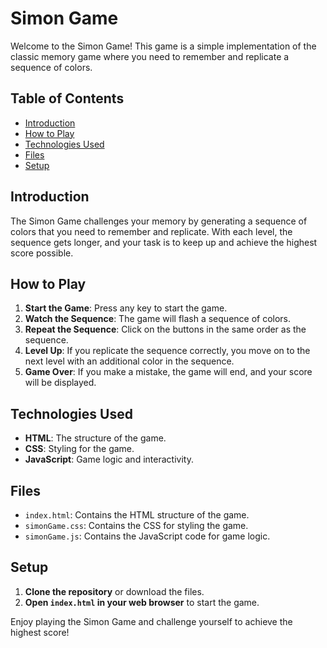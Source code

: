 # Simon Game

Welcome to the Simon Game! This game is a simple implementation of the classic memory game where you need to remember and replicate a sequence of colors.

## Table of Contents

- [Introduction](#introduction)
- [How to Play](#how-to-play)
- [Technologies Used](#technologies-used)
- [Files](#files)
- [Setup](#setup)

## Introduction

The Simon Game challenges your memory by generating a sequence of colors that you need to remember and replicate. With each level, the sequence gets longer, and your task is to keep up and achieve the highest score possible.

## How to Play

1. **Start the Game**: Press any key to start the game.
2. **Watch the Sequence**: The game will flash a sequence of colors.
3. **Repeat the Sequence**: Click on the buttons in the same order as the sequence.
4. **Level Up**: If you replicate the sequence correctly, you move on to the next level with an additional color in the sequence.
5. **Game Over**: If you make a mistake, the game will end, and your score will be displayed.

## Technologies Used

- **HTML**: The structure of the game.
- **CSS**: Styling for the game.
- **JavaScript**: Game logic and interactivity.

## Files

- `index.html`: Contains the HTML structure of the game.
- `simonGame.css`: Contains the CSS for styling the game.
- `simonGame.js`: Contains the JavaScript code for game logic.

## Setup

1. **Clone the repository** or download the files.
2. **Open `index.html` in your web browser** to start the game.

Enjoy playing the Simon Game and challenge yourself to achieve the highest score!
